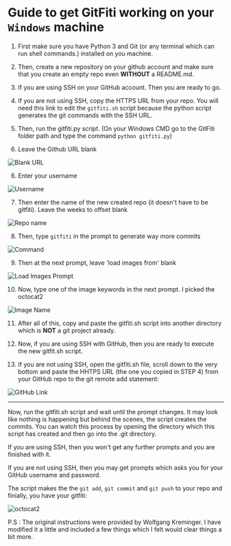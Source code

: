 # Guide to get GitFiti working on your `Windows` machine

1. First make sure you have Python 3 and Git (or any terminal which can run shell commands.) installed on you machine.

2. Then, create a new repository on your github account and make sure that you create an empty repo even __WITHOUT__ a README.md.

3. If you are using SSH on your GitHub account. Then you are ready to go.

4. If you are not using SSH, copy the HTTPS URL from your repo. You will need this link to edit the `gitfiti.sh` script because the python script generates the git commands with the SSH URL.

4. Then, run the gitfiti.py script. (On your Windows CMD go to the GitFiti folder path and type the command `python gitfiti.py`)

5. Leave the Github URL blank

![Blank URL](https://i.udemycdn.com/redactor/raw/2019-03-10_09-10-06-4c5104a059fc8d6aace2c55ebf0885f2.png)

6. Enter your username

![Username](https://i.udemycdn.com/redactor/raw/2019-03-10_09-11-07-064dde4a1b8d06da982df6d36ea0d1a2.png)

7. Then enter the name of the new created repo (it doesn't have to be gitfiti). Leave the weeks to offset blank


![Repo name](https://i.udemycdn.com/redactor/raw/2019-03-10_09-12-40-4f3995a9ddae1873c11f6335669ed8f3.png)

8. Then, type `gitfiti` in the prompt to generate way more commits

![Command](https://i.udemycdn.com/redactor/raw/2019-03-10_09-14-05-860aee974e3c1ecaa083ad2575026eef.png)

9. Then at the next prompt, leave 'load images from' blank

![Load Images Prompt](https://i.udemycdn.com/redactor/raw/2019-03-10_09-15-33-262a4bd1c56a6f890c3e0f5dedbf54a7.png)

10. Now, type one of the image keywords in the next prompt. I picked the octocat2

![Image Name](https://i.udemycdn.com/redactor/raw/2019-03-10_09-16-51-7d931ce189cba05c438e0fdbbe8f3952.png)

11. After all of this, copy and paste the gitfiti.sh script into another directory which is __NOT__ a git project already.

12. Now, if you are using SSH with GitHub, then you are ready to execute the new gitfit.sh script.

13. If you are not using SSH, open the gitfiti.sh file, scroll down to the very bottom and paste the HHTPS URL (the one you copied in STEP 4) from your GitHub repo to the git remote add statement:

![GitHub Link](https://i.udemycdn.com/redactor/raw/2019-03-10_09-22-38-c98999da29e5f889b9d0b2d451327ac3.png)
___________________________________________________________________________________________________

Now, run the gitfiti.sh script and wait until the prompt changes. It may look like nothing is happening but behind the scenes, the script creates the commits. You can watch this process by opening the directory which this script has created and then go into the .git directory.

If you are using SSH, then you won't get any further prompts and you are finished with it.

If you are not using SSH, then you may get prompts which asks you for your GitHub username and password.

The script makes the the `git add`, `git commit` and `git push` to your repo and finially, you have your gitfiti:

![octocat2](https://i.udemycdn.com/redactor/raw/2019-03-10_09-29-10-e63632b7f1fffa9daa894f40f70a1d78.png)


P.S : The original instructions were provided by Wolfgang Kreminger. I have modified it a little and included a few things which I felt would clear things a bit more.